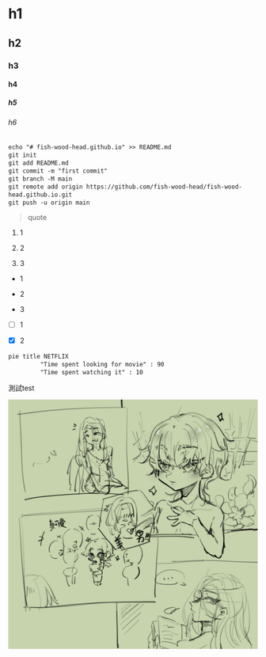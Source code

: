# h1

## h2

### h3

#### h4

##### h5

###### h6

```git
echo "# fish-wood-head.github.io" >> README.md
git init
git add README.md
git commit -m "first commit"
git branch -M main
git remote add origin https://github.com/fish-wood-head/fish-wood-head.github.io.git
git push -u origin main
```

> quote

1. 1

2. 2

3. 3
- 1

- 2

- 3

- [ ] 1

- [x] 2

```mermaid
pie title NETFLIX
         "Time spent looking for movie" : 90
         "Time spent watching it" : 10
```

測試test

![](https://raw.githubusercontent.com/sakana-fish-owo/img001/main/picgo/20240715160314.png)
